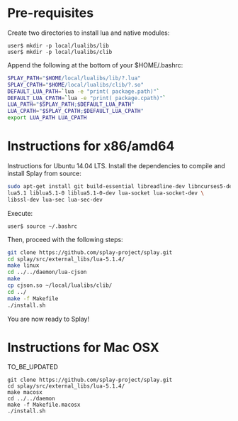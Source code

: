 Pre-requisites
===
Create two directories to install lua and native modules:

```
user$ mkdir -p local/lualibs/lib  
user$ mkdir -p local/lualibs/clib 
```

Append the following at the bottom of your $HOME/.bashrc:
```bash
SPLAY_PATH="$HOME/local/lualibs/lib/?.lua"
SPLAY_CPATH="$HOME/local/lualibs/clib/?.so"
DEFAULT_LUA_PATH=`lua -e "print( package.path)"`
DEFAULT_LUA_CPATH=`lua -e "print( package.cpath)"`
LUA_PATH="$SPLAY_PATH;$DEFAULT_LUA_PATH"
LUA_CPATH="$SPLAY_CPATH;$DEFAULT_LUA_CPATH"
export LUA_PATH LUA_CPATH
```

Instructions for x86/amd64
===

Instructions for Ubuntu 14.04 LTS.
Install the dependencies to compile and install Splay from source:

```bash
sudo apt-get install git build-essential libreadline-dev libncurses5-dev\
lua5.1 liblua5.1-0 liblua5.1-0-dev lua-socket lua-socket-dev \
libssl-dev lua-sec lua-sec-dev 
```

Execute:
```
user$ source ~/.bashrc
```

Then, proceed with the following steps:

```bash
git clone https://github.com/splay-project/splay.git
cd splay/src/external_libs/lua-5.1.4/
make linux
cd ../../daemon/lua-cjson
make 
cp cjson.so ~/local/lualibs/clib/
cd ../ 
make -f Makefile
./install.sh
```

You are now ready to Splay!


Instructions for Mac OSX
===
TO_BE_UPDATED 
```
git clone https://github.com/splay-project/splay.git
cd splay/src/external_libs/lua-5.1.4/
make macosx 
cd ../../daemon
make -f Makefile.macosx 
./install.sh
```


